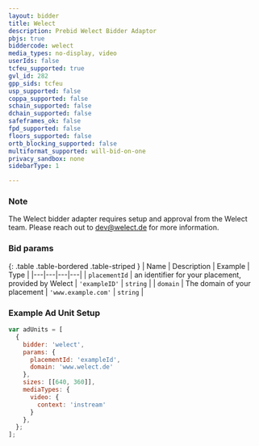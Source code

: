 ```yaml
---
layout: bidder
title: Welect
description: Prebid Welect Bidder Adaptor
pbjs: true
biddercode: welect
media_types: no-display, video
userIds: false
tcfeu_supported: true
gvl_id: 282
gpp_sids: tcfeu
usp_supported: false
coppa_supported: false
schain_supported: false
dchain_supported: false
safeframes_ok: false
fpd_supported: false
floors_supported: false
ortb_blocking_supported: false
multiformat_supported: will-bid-on-one
privacy_sandbox: none
sidebarType: 1

---
```


### Note
The Welect bidder adapter requires setup and approval from the Welect team. Please reach out to [dev@welect.de](mailto:dev@welect.de) for more information.

### Bid params

{: .table .table-bordered .table-striped }
| Name | Description | Example | Type |
|---|---|---|---|
| `placementId` | an identifier for your placement, provided by Welect | `'exampleID'` | `string` |
| `domain` | The domain of your placement | `'www.example.com'` | `string` |

### Example Ad Unit Setup

```javascript
var adUnits = [
  {
    bidder: 'welect',
    params: {
      placementId: 'exampleId',
      domain: 'www.welect.de'
    },
    sizes: [[640, 360]],
    mediaTypes: {
      video: {
        context: 'instream'
      }
    },
  };
];
```
